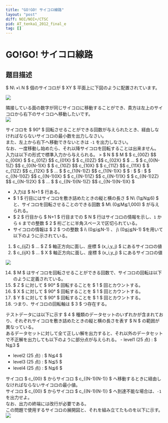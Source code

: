 ```yaml
---
title: "GO!GO! サイコロ線路"
layout: "post"
diff: NOI/NOI+/CTSC
pid: AT_tenka1_2012_final_e
tag: []
---
```


# GO!GO! サイコロ線路

## 题目描述

[problemUrl]: https://atcoder.jp/contests/tenka1-2012-final/tasks/tenka1_2012_final_e

$ N\ ×\ N $ 個のサイコロが $ XY $ 平面上に下図のように配置されています。

 ![](https://cdn.luogu.com.cn/upload/vjudge_pic/AT_tenka1_2012_final_e/d9850a0ae5a4e17b8970250710961b75d279ffbc.png)

 隣接している面の数字が同じサイコロに移動することができ、貴方は左上のサイコロから右下のサイコロへ移動したいです。  
 ![](https://cdn.luogu.com.cn/upload/vjudge_pic/AT_tenka1_2012_final_e/7baae859b50af4163e32559c3ee81ca1e360b46e.png)

 サイコロを $ 90° $ 回転させることができる回数が与えられたとき、経由しなければならないサイコロの最小数を出力しなさい。  
 また、左上から右下へ移動できないときは `-1` を出力しなさい。  
 なお、一度移動し始めたら、それ以降サイコロを回転することは出来ません。 入力は以下の形式で標準入力から与えられる。 > $ N $ $ M $ $ c_{00Z} $$ c_{00X} $ $ c_{01Z} $$ c_{01X} $ $ c_{02Z} $$ c_{02X} $ $ … $ $ c_{0(N-1)Z} $$ c_{0(N-1)X} $ $ c_{10Z} $$ c_{10X} $ $ c_{11Z} $$ c_{11X} $ $ c_{12Z} $$ c_{12X} $ $ … $ $ c_{1(N-1)Z} $$ c_{1(N-1)X} $ $ : $ $ : $ $ c_{(N-1)0Z} $$ c_{(N-1)0X} $ $ c_{(N-1)1Z} $$ c_{(N-1)1X} $ $ c_{(N-1)2Z} $$ c_{(N-1)2X} $ $ … $ $ c_{(N-1)(N-1)Z} $$ c_{(N-1)(N-1)X} $

- 入力は $ N+1 $ 行ある。
- $ 1 $ 行目にはサイコロを敷き詰めたときの縦と横の長さ $ N\ (1≦N≦6) $ と、サイコロを回転させることのできる回数 $ M\ (0≦M≦1,000) $ が与えられる。
- $ 2 $ 行目から $ N+1 $ 行目までの $ N $ 行はサイコロの情報を示し、`1` から `6` までの整数 $ 2 $ 桁ごとに半角スペースで区切られている。
- サイコロの情報は $ 2 $ つの整数 $ i\ (0≦i≦N-1) $、$ j\ (0≦j≦N-1) $を用いて以下のように示されている。

1. $ c_{ijZ} $ … $ Z $ 軸正方向に面し、座標 $ (x_i,y_j) $ にあるサイコロの値
2. $ c_{ijX} $ … $ X $ 軸正方向に面し、座標 $ (x_i,y_j) $ にあるサイコロの値

 ![](https://cdn.luogu.com.cn/upload/vjudge_pic/AT_tenka1_2012_final_e/b4fd76d38579eb9b3bb3c077645aebd5b9d1f93e.png)

14. $ M $ はサイコロを回転させることができる回数で、サイコロの回転は以下のように定義されている。
1. $ Z $ に対して $ 90° $ 回転することを $ 1 $ 回とカウントする。
2. $ X $ に対して $ 90° $ 回転することを $ 1 $ 回とカウントする。
3. $ Y $ に対して $ 90° $ 回転することを $ 1 $ 回とカウントする。
4. つまり、サイコロの回転軸は $ 3 $ つ存在する。
 
 テストデータには以下に示す $ 4 $ 種類のデータセットのいずれかが含まれており、それぞれサイコロを敷き詰めたときの縦と横の長さを表す $ N $ の範囲が異なっている。  
 あるデータセットに対して全て正しい解を出力すると、それ以外のデータセットで不正解を出力しても以下のように部分点が与えられる。 - level1 (25 点) : $ N≦3 $
- level2 (25 点) : $ N≦4 $
- level3 (25 点) : $ N≦5 $
- level4 (25 点) : $ N≦6 $
 
 サイコロ $ c_{00} $ からサイコロ $ c_{(N-1)(N-1)} $ へ移動するときに経由しなければならないサイコロの最小値。  
 サイコロ $ c_{00} $ からサイコロ $ c_{(N-1)(N-1)} $ へ到達不能な場合は、`-1` を出力せよ。  
 なお、出力の終端には改行が必要である。  
 この問題で使用するサイコロの展開図と、それを組み立てたものを以下に示す。  
 ![](https://cdn.luogu.com.cn/upload/vjudge_pic/AT_tenka1_2012_final_e/fcc1b3ba1b5b3f90578fa91ba5b94ef51563c50a.png)

